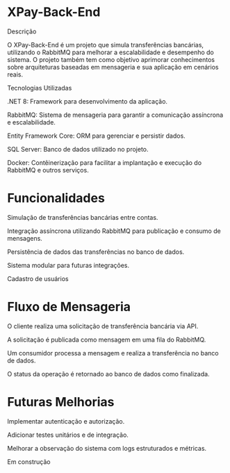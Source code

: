 # XPay-Back-End

Descrição

O XPay-Back-End é um projeto que simula transferências bancárias, utilizando o RabbitMQ para melhorar a escalabilidade e desempenho do sistema. O projeto também tem como objetivo aprimorar conhecimentos sobre arquiteturas baseadas em mensageria e sua aplicação em cenários reais.

Tecnologias Utilizadas

.NET 8: Framework para desenvolvimento da aplicação.

RabbitMQ: Sistema de mensageria para garantir a comunicação assíncrona e escalabilidade.

Entity Framework Core: ORM para gerenciar e persistir dados.

SQL Server: Banco de dados utilizado no projeto.

Docker: Contêinerização para facilitar a implantação e execução do RabbitMQ e outros serviços.

# Funcionalidades

Simulação de transferências bancárias entre contas.

Integração assíncrona utilizando RabbitMQ para publicação e consumo de mensagens.

Persistência de dados das transferências no banco de dados.

Sistema modular para futuras integrações.

Cadastro de usuários


# Fluxo de Mensageria

O cliente realiza uma solicitação de transferência bancária via API.

A solicitação é publicada como mensagem em uma fila do RabbitMQ.

Um consumidor processa a mensagem e realiza a transferência no banco de dados.

O status da operação é retornado ao banco de dados como finalizada.

# Futuras Melhorias

Implementar autenticação e autorização.

Adicionar testes unitários e de integração.

Melhorar a observação do sistema com logs estruturados e métricas.


Em construção
